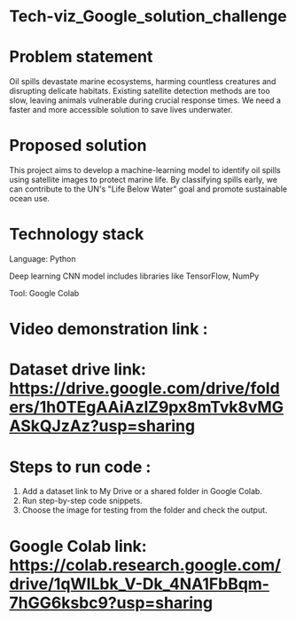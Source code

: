 # Tech-viz_Google_solution_challenge



# Problem statement 
Oil spills devastate marine ecosystems, harming countless creatures and disrupting delicate habitats. Existing satellite detection methods are too slow, leaving animals vulnerable during crucial response times. We need a faster and more accessible solution to save lives underwater.


# Proposed solution 
This project aims to develop a machine-learning model to identify oil spills using satellite images to protect marine life. By classifying spills early, we can contribute to the UN's "Life Below Water" goal and promote sustainable ocean use.

# Technology stack 

 Language: Python 

 Deep learning CNN model includes libraries like TensorFlow, NumPy

 Tool: Google Colab

# Video demonstration link : 

# Dataset drive link:  https://drive.google.com/drive/folders/1h0TEgAAiAzlZ9px8mTvk8vMGASkQJzAz?usp=sharing

# Steps to run code :
1. Add a dataset link to My Drive or a shared folder in Google Colab.
2. Run step-by-step code snippets. 
3. Choose the image for testing from the folder and check the output.

# Google Colab link: https://colab.research.google.com/drive/1qWILbk_V-Dk_4NA1FbBqm-7hGG6ksbc9?usp=sharing
